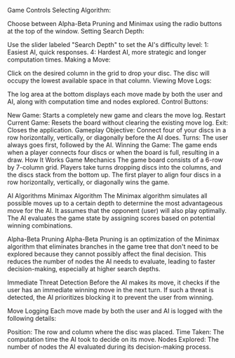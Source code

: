 Game Controls
Selecting Algorithm:

Choose between Alpha-Beta Pruning and Minimax using the radio buttons at the top of the window.
Setting Search Depth:

Use the slider labeled "Search Depth" to set the AI's difficulty level:
1: Easiest AI, quick responses.
4: Hardest AI, more strategic and longer computation times.
Making a Move:

Click on the desired column in the grid to drop your disc. The disc will occupy the lowest available space in that column.
Viewing Move Logs:

The log area at the bottom displays each move made by both the user and AI, along with computation time and nodes explored.
Control Buttons:

New Game: Starts a completely new game and clears the move log.
Restart Current Game: Resets the board without clearing the existing move log.
Exit: Closes the application.
Gameplay
Objective: Connect four of your discs in a row horizontally, vertically, or diagonally before the AI does.
Turns: The user always goes first, followed by the AI.
Winning the Game: The game ends when a player connects four discs or when the board is full, resulting in a draw.
How It Works
Game Mechanics
The game board consists of a 6-row by 7-column grid. Players take turns dropping discs into the columns, and the discs stack from the bottom up. The first player to align four discs in a row horizontally, vertically, or diagonally wins the game.

AI Algorithms
Minimax Algorithm
The Minimax algorithm simulates all possible moves up to a certain depth to determine the most advantageous move for the AI. It assumes that the opponent (user) will also play optimally. The AI evaluates the game state by assigning scores based on potential winning combinations.

Alpha-Beta Pruning
Alpha-Beta Pruning is an optimization of the Minimax algorithm that eliminates branches in the game tree that don't need to be explored because they cannot possibly affect the final decision. This reduces the number of nodes the AI needs to evaluate, leading to faster decision-making, especially at higher search depths.

Immediate Threat Detection
Before the AI makes its move, it checks if the user has an immediate winning move in the next turn. If such a threat is detected, the AI prioritizes blocking it to prevent the user from winning.

Move Logging
Each move made by both the user and AI is logged with the following details:

Position: The row and column where the disc was placed.
Time Taken: The computation time the AI took to decide on its move.
Nodes Explored: The number of nodes the AI evaluated during its decision-making process.
